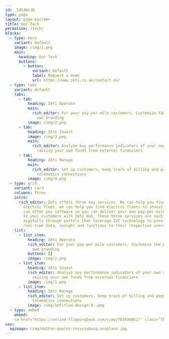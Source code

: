 ```yaml
---
id: _54S4WczN
type: page
layout: page-builder
title: Our Tech
permalink: /tech/
blocks:
  - type: hero
    variant: default
    image: /img/1.png
    main:
      heading: Our Tech
      buttons:
        - button:
            variant: default
            label: Request a demo
            url: https://www.zeti.co.uk/contact-us/
  - type: tabs
    variant: default
    tabs:
      - tab:
          heading: Zeti Operate
          main:
            rich_editor: F﻿or your pay-per-mile customers. Customise the platform with your
              own branding
          image: /img/2.png
      - tab:
          heading: Zeti Invest
          image: /img/3.png
          main:
            rich_editor: A﻿nalyse key performance indicators of your own contracts or even
              raising your own funds from external financiers
      - tab:
          heading: Zeti Manage
          main:
            rich_editor: S﻿et up customers, keep track of billing and payments and verify
              telematics connections
          image: /img/4.png
  - type: grid
    variant: card
    columns: Three
    intro:
      rich_editor: Zeti offers three key services. We can help you finance your new
        electric fleet, we can help you find electric fleets to invest in and we
        can offer you software so you can deliver your own pay-per-mile offering
        to your customers with Zeti Hub. These three services are each delivered
        digitally through portals that leverage IoT technology to provide
        real-time data, insight and functions to their respective users.
    list:
      - list_item:
          heading: Zeti Operate
          rich_editor: F﻿or your pay-per-mile customers. Customise the platform with your
            own branding
          buttons: []
          image: /img/2.png
      - list_item:
          heading: Zeti Invest
          rich_editor: A﻿nalyse key performance indicators of your own contracts or even
            raising your own funds from external financiers
          image: /img/1.png
      - list_item:
          heading: Zeti Manage
          rich_editor: S﻿et up customers, keep track of billing and payments and verify
            telematics connections
          image: /img/untitled-design-8-.png
  - type: embed
    embed: 
    <a href="https://online.flippingbook.com/view/703698862/" class="fbo-embed" data-fbo-id="73c1c9d84f" data-fbo-ratio="3:2" data-fbo-lightbox="yes" data-fbo-width="100%" data-fbo-height="auto" data-fbo-version="1" style="max-width: 100%">Pulse - Winter 24</a><script async defer src="https://online.flippingbook.com/EmbedScriptUrl.aspx?m=redir&hid=703698862"></script>
seo:
  ogimage: /img/nathan-queloz-rnzvujqbvsg-unsplash.jpg
---
```

